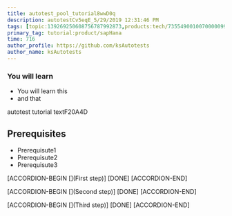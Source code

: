 ```yaml
---
title: autotest_pool_tutorial8wwD0q
description: autotestCv5eqE_5/29/2019 12:31:46 PM
tags: [topic:139269250608756787992873,products:tech/73554900100700000996,tutorial:experience/advanced]
primary_tag: tutorial:product/sapHana
time: 716
author_profile: https://github.com/ksAutotests
author_name: ksAutotests
---
```

### You will learn
- You will learn this
- and that

autotest tutorial textF20A4D

## Prerequisites
- Prerequisute1
- Prerequisute2
- Prerequisute3

[ACCORDION-BEGIN [](First step)]
[DONE]
[ACCORDION-END]

[ACCORDION-BEGIN [](Second step)]
[DONE]
[ACCORDION-END]

[ACCORDION-BEGIN [](Third step)]
[DONE]
[ACCORDION-END]

